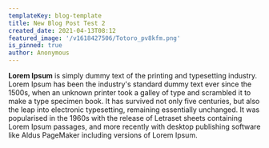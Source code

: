 ```yaml
---
templateKey: blog-template
title: New Blog Post Test 2
created_date: 2021-04-13T08:12
featured_image: '/v1618427506/Totoro_pv8kfm.png'
is_pinned: true
author: Anonymous
---
```


**Lorem Ipsum** is simply dummy text of the printing and typesetting industry. Lorem Ipsum has been the industry's standard dummy text ever since the 1500s, when an unknown printer took a galley of type and scrambled it to make a type specimen book. It has survived not only five centuries, but also the leap into electronic typesetting, remaining essentially unchanged. It was popularised in the 1960s with the release of Letraset sheets containing Lorem Ipsum passages, and more recently with desktop publishing software like Aldus PageMaker including versions of Lorem Ipsum.
